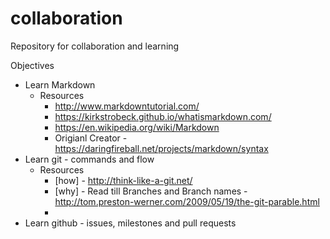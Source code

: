 # collaboration
Repository for collaboration and learning

Objectives
- Learn Markdown
  - Resources
    - http://www.markdowntutorial.com/
    - https://kirkstrobeck.github.io/whatismarkdown.com/
    - https://en.wikipedia.org/wiki/Markdown
    - Origianl Creator - https://daringfireball.net/projects/markdown/syntax
- Learn git - commands and flow
  - Resources
    - [how] - http://think-like-a-git.net/
    - [why] - Read till Branches and Branch names - http://tom.preston-werner.com/2009/05/19/the-git-parable.html
    - 
- Learn github - issues, milestones and pull requests
